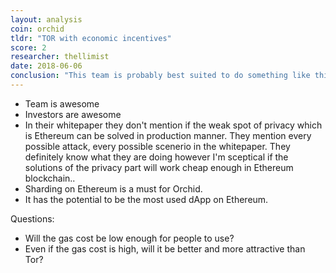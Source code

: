 ```yaml
---
layout: analysis
coin: orchid
tldr: "TOR with economic incentives"
score: 2
researcher: thellimist
date: 2018-06-06
conclusion: "This team is probably best suited to do something like this if it's possible on Ethereum blockchain. It is probably expensive to buy. The ROI won't be huge but there still good room here."
---
```


- Team is awesome
- Investors are awesome
- In their whitepaper they don't mention if the weak spot of privacy which is Ethereum can be solved in production manner. They mention every possible attack, every possible scenerio in the whitepaper. They definitely know what they are doing however I'm sceptical if the solutions of the privacy part will work cheap enough in Ethereum blockchain..
- Sharding on Ethereum is a must for Orchid.
- It has the potential to be the most used dApp on Ethereum. 

Questions:
- Will the gas cost be low enough for people to use?
- Even if the gas cost is high, will it be better and more attractive than Tor? 
